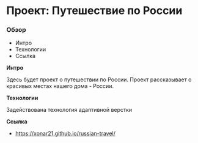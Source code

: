 # Проект: Путешествие по России

### Обзор
* Интро
* Технологии
* Ссылка

**Интро**

Здесь будет проект о путешествии по России.
Проект рассказывает о красивых местах нашего дома - России.

**Технологии**

Задействована технология адаптивной верстки

**Ссылка**

* https://xonar21.github.io/russian-travel/
